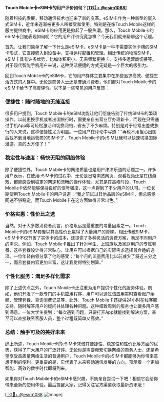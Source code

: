 **Touch Mobile卡eSIM卡的用户评价如何？[[TG💪+ @esim1088](https://t.me/s/esim1088)]**

随着科技的发展，移动通信技术也迎来了新的变革。eSIM卡作为一种新型的嵌入式SIM卡，近年来逐渐被更多人所接受和使用。特别是在像Touch Mobile这样的服务提供商中，eSIM卡的应用更是掀起了一股热潮。那么，Touch Mobile卡的eSIM卡到底表现如何呢？它的用户评价究竟怎样？今天我们就来聊聊这个话题。

首先，让我们简单了解一下什么是eSIM卡。eSIM卡是一种不需要实体卡槽的SIM卡形式，它直接嵌入到设备中，支持远程配置和管理。相比传统的物理SIM卡，eSIM卡具有许多优势，比如体积更小、无需频繁更换卡、支持多运营商切换等。对于现代智能手机用户来说，这种灵活便捷的方式无疑是一个巨大的吸引力。

回到Touch Mobile卡的eSIM卡，它的用户群体主要集中在那些追求高效、便捷生活方式的人群中。无论是商务人士还是普通消费者，他们都对Touch Mobile卡的eSIM卡给予了高度评价。以下是一些常见的用户反馈：

### **便捷性：随时随地的无缝连接**

很多用户提到，Touch Mobile卡的eSIM功能让他们彻底告别了传统SIM卡的繁琐操作。以前更换手机或者出国旅行时，需要亲自去营业厅办理新卡，而现在只需通过手机App即可轻松激活和切换网络，省去了不少麻烦。特别是对于经常出差或旅行的人来说，这种便捷性尤为明显。一位用户在评论中写道：“再也不用担心出国后找不到当地运营商的SIM卡了，Touch Mobile卡的eSIM让我可以快速切换国际漫游，真的太方便了！”

### **稳定性与速度：畅快无阻的网络体验**

除了便捷性外，Touch Mobile卡的网络质量也是用户津津乐道的话题之一。许多用户表示，在使用eSIM卡的过程中，无论是日常浏览网页、观看视频还是在线游戏，都能感受到稳定的网速和流畅的操作体验。尤其是在高峰时段，Touch Mobile卡依然能够保持良好的信号强度，这一点得到了不少用户的认可。一位长期使用Touch Mobile卡的用户说道：“我之前试过其他品牌的eSIM卡，但总感觉网速不够稳定，而Touch Mobile卡在这方面做得非常出色。”

### **价格实惠：性价比之选**

当然，对于大多数消费者而言，价格永远是最重要的考量因素之一。Touch Mobile卡的eSIM套餐以其高性价比赢得了大量用户的青睐。相比传统SIM卡，eSIM卡不仅节省了实体卡的成本，还提供了多种灵活的资费方案，满足不同用户的需求。例如，Touch Mobile卡推出了针对学生、上班族以及家庭用户的专属套餐，这些套餐设计得非常贴心，让用户可以根据自己的实际需求选择最合适的选项。一位年轻白领分享了他的感受：“每个月的流量费用比以前减少了将近三分之一，而且套餐内容更加丰富，这让我觉得特别划算。”

### **个性化服务：满足多样化需求**

除了上述优点之外，Touch Mobile卡还注重为用户提供个性化的服务体验。例如，他们开发了一款专门的手机应用程序，用户可以通过该应用实时查看账户余额、管理套餐、查询消费记录等。此外，Touch Mobile卡还提供24小时在线客服支持，随时解答用户的疑问并处理各种问题。这种细致周到的服务也让很多用户感到满意。一位大学生提到：“每次遇到问题，只要打开App就能找到解决方案，甚至可以直接联系客服人员，整个过程既简单又高效。”

### **总结：触手可及的美好未来**

综上所述，Touch Mobile卡的eSIM卡凭借其便捷性、稳定性和性价比等方面的优势，获得了广大用户的广泛好评。无论你是需要频繁切换网络的商务人士，还是希望享受高质量网络生活的普通用户，Touch Mobile卡的eSIM卡都能够为你带来意想不到的便利。更重要的是，它代表了未来移动通信发展的方向，预示着一个更加智能、高效的数字时代即将到来。

如果你对Touch Mobile卡的eSIM卡感兴趣，不妨亲自尝试一下吧！相信它会给你带来全新的使用体验。最后提醒大家，记得关注官方渠道获取最新资讯哦！

[[TG💪+ @esim1088](https://t.me/s/esim1088) ![Image](https://i.postimg.cc/4NQfJmqS/Snipaste-2025-05-13-00-14-12.png)]